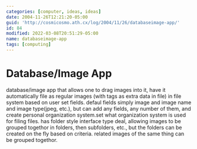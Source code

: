 ```yaml
---
categories: [computer, ideas, ideas]
date: 2004-11-26T12:21:20-05:00
guid: 'http://cosmicosmo.ath.cx/log/2004/11/26/databaseimage-app/'
id: 84
modified: 2022-03-08T20:51:29-05:00
name: databaseimage-app
tags: [computing]
---
```


Database/Image App
==================

database/image app that allows one to drag images into it, have it automatically file as regular images (with tags as extra data in file) in file system based on user set fields. defaul fields simply image and image name and image type(jpeg, etc.), but can add any fields, any number of them, and create personal organization system.set what organization system is used for filing files. has folder style interface type deal, allowing images to be grouped togethor in folders, then subfolders, etc., but the folders can be created on the fly based on criteria. related images of the same thing can be grouped togethor.
